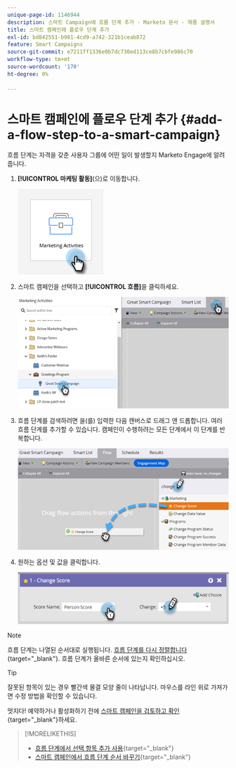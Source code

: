 ```yaml
---
unique-page-id: 1146944
description: 스마트 Campaign에 흐름 단계 추가 - Marketo 문서 - 제품 설명서
title: 스마트 캠페인에 플로우 단계 추가
exl-id: bd842551-b981-4cd9-a742-321b1ceab872
feature: Smart Campaigns
source-git-commit: e7211ff1336e0b7dc730ed113ce8b7cbfe986c70
workflow-type: tm+mt
source-wordcount: '170'
ht-degree: 0%

---
```


# 스마트 캠페인에 플로우 단계 추가 {#add-a-flow-step-to-a-smart-campaign}

흐름 단계는 자격을 갖춘 사용자 그룹에 어떤 일이 발생할지 Marketo Engage에 알려줍니다.

1. **[!UICONTROL 마케팅 활동]**(으)로 이동합니다.

   ![](assets/add-a-flow-step-to-a-smart-campaign-1.png)

1. 스마트 캠페인을 선택하고 **[!UICONTROL 흐름]**&#x200B;을 클릭하세요.

   ![](assets/add-a-flow-step-to-a-smart-campaign-2.png)

1. 흐름 단계를 검색하려면 을(를) 입력한 다음 캔버스로 드래그 앤 드롭합니다. 여러 흐름 단계를 추가할 수 있습니다. 캠페인이 수행하려는 모든 단계에서 이 단계를 반복합니다.

   ![](assets/add-a-flow-step-to-a-smart-campaign-3.png)

1. 원하는 옵션 및 값을 클릭합니다.

   ![](assets/add-a-flow-step-to-a-smart-campaign-4.png)

>[!NOTE]
>
>흐름 단계는 나열된 순서대로 실행됩니다. [흐름 단계를 다시 정렬합니다](/help/marketo/product-docs/core-marketo-concepts/smart-campaigns/flow-actions/reorder-the-flow-steps-in-a-smart-campaign.md){target="_blank"}. 흐름 단계가 올바른 순서에 있는지 확인하십시오.

>[!TIP]
>
>잘못된 항목이 있는 경우 빨간색 물결 모양 줄이 나타납니다. 마우스를 라인 위로 가져가면 수정 방법을 확인할 수 있습니다.

멋지다! 예약하거나 활성화하기 전에 [스마트 캠페인을 검토하고 확인](/help/marketo/product-docs/core-marketo-concepts/smart-campaigns/creating-a-smart-campaign/smart-campaign-checklist.md){target="_blank"}하세요.

>[!MORELIKETHIS]
>
>* [흐름 단계에서 선택 항목 추가 사용](/help/marketo/product-docs/core-marketo-concepts/smart-campaigns/flow-actions/use-add-choice-in-a-flow-step.md){target="_blank"}
>* [스마트 캠페인에서 흐름 단계 순서 바꾸기](/help/marketo/product-docs/core-marketo-concepts/smart-campaigns/flow-actions/reorder-the-flow-steps-in-a-smart-campaign.md){target="_blank"}
